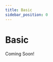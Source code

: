```yaml
---
title: Basic
sidebar_position: 0
---
```


<!-- import DocCardList from '@theme/DocCardList'; -->

# Basic

Coming Soon!

<!-- <DocCardList /> -->